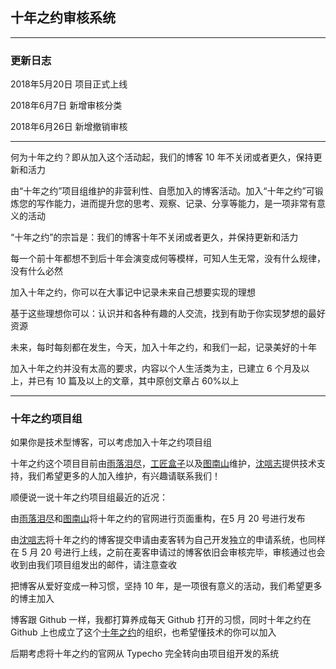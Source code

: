 ## 十年之约审核系统

------

### 更新日志

2018年5月20日 项目正式上线

2018年6月7日   新增审核分类

2018年6月26日  新增撤销审核

------

何为十年之约？即从加入这个活动起，我们的博客 10 年不关闭或者更久，保持更新和活力

由“十年之约”项目组维护的非营利性、自愿加入的博客活动。加入“十年之约”可锻炼您的写作能力，进而提升您的思考、观察、记录、分享等能力，是一项非常有意义的活动

“十年之约”的宗旨是：我们的博客十年不关闭或者更久，并保持更新和活力

每一个前十年都想不到后十年会演变成何等模样，可知人生无常，没有什么规律，没有什么必然

加入十年之约，你可以在大事记中记录未来自己想要实现的理想

基于这些理想你可以：认识并和各种有趣的人交流，找到有助于你实现梦想的最好资源

未来，每时每刻都在发生，今天，加入十年之约，和我们一起，记录美好的十年

加入十年之约并没有太高的要求，内容以个人生活类为主，已建立 6 个月及以上，并已有 10 篇及以上的文章，其中原创文章占 60%以上

------

### 十年之约项目组

如果你是技术型博客，可以考虑加入十年之约项目组

十年之约这个项目目前由[雨落泪尽](https://www.1000yun.cn/)，[工匠盒子](https://www.artisanbox.org/)以及[图南山](https://tunanshan.com/)维护，[沈唁志](https://qq52o.me/)提供技术支持，我们希望更多的人加入维护，有兴趣请联系我们！

顺便说一说十年之约项目组最近的近况：

由[雨落泪尽](https://www.1000yun.cn/)和[图南山](https://tunanshan.com/)将十年之约的官网进行页面重构，在5 月 20 号进行发布

由[沈唁志](https://qq52o.me/)将十年之约的博客提交申请由麦客转为自己开发独立的申请系统，也同样在 5 月 20 号进行上线，之前在麦客申请过的博客依旧会审核完毕，审核通过也会收到由我们项目组发出的邮件，请注意查收

把博客从爱好变成一种习惯，坚持 10 年，是一项很有意义的活动，我们希望更多的博主加入

博客跟 Github 一样，我都打算养成每天 Github 打开的习惯，同时十年之约在 Github 上也成立了这个[十年之约](https://github.com/foreverblog)的组织，也希望懂技术的你可以加入

后期考虑将十年之约的官网从 Typecho 完全转向由项目组开发的系统
